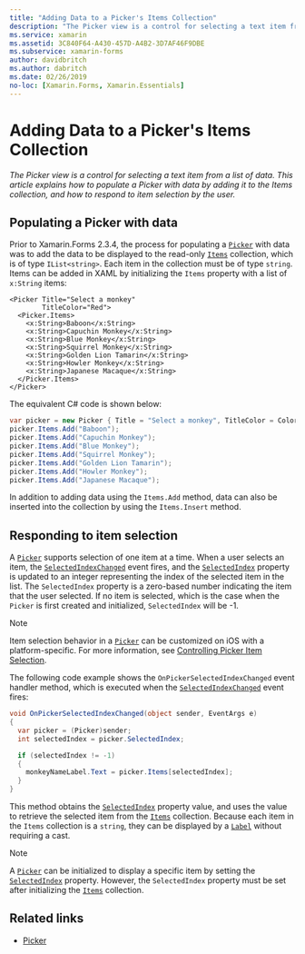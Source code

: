 ```yaml
---
title: "Adding Data to a Picker's Items Collection"
description: "The Picker view is a control for selecting a text item from a list of data. This article explains how to populate a Picker with data by adding it to the Items collection, and how to respond to item selection by the user."
ms.service: xamarin
ms.assetid: 3C840F64-A430-457D-A4B2-3D7AF46F9DBE
ms.subservice: xamarin-forms
author: davidbritch
ms.author: dabritch
ms.date: 02/26/2019
no-loc: [Xamarin.Forms, Xamarin.Essentials]
---
```


# Adding Data to a Picker's Items Collection

_The Picker view is a control for selecting a text item from a list of data. This article explains how to populate a Picker with data by adding it to the Items collection, and how to respond to item selection by the user._

## Populating a Picker with data

Prior to Xamarin.Forms 2.3.4, the process for populating a [`Picker`](xref:Xamarin.Forms.Picker) with data was to add the data to be displayed to the read-only [`Items`](xref:Xamarin.Forms.Picker.Items) collection, which is of type `IList<string>`. Each item in the collection must be of type `string`. Items can be added in XAML by initializing the `Items` property with a list of `x:String` items:

```xaml
<Picker Title="Select a monkey"
        TitleColor="Red">
  <Picker.Items>
    <x:String>Baboon</x:String>
    <x:String>Capuchin Monkey</x:String>
    <x:String>Blue Monkey</x:String>
    <x:String>Squirrel Monkey</x:String>
    <x:String>Golden Lion Tamarin</x:String>
    <x:String>Howler Monkey</x:String>
    <x:String>Japanese Macaque</x:String>
  </Picker.Items>
</Picker>
```

The equivalent C# code is shown below:

```csharp
var picker = new Picker { Title = "Select a monkey", TitleColor = Color.Red };
picker.Items.Add("Baboon");
picker.Items.Add("Capuchin Monkey");
picker.Items.Add("Blue Monkey");
picker.Items.Add("Squirrel Monkey");
picker.Items.Add("Golden Lion Tamarin");
picker.Items.Add("Howler Monkey");
picker.Items.Add("Japanese Macaque");
```

In addition to adding data using the `Items.Add` method, data can also be inserted into the collection by using the `Items.Insert` method.

## Responding to item selection

A [`Picker`](xref:Xamarin.Forms.Picker) supports selection of one item at a time. When a user selects an item, the [`SelectedIndexChanged`](xref:Xamarin.Forms.Picker.SelectedIndexChanged) event fires, and the [`SelectedIndex`](xref:Xamarin.Forms.Picker.SelectedIndex) property is updated to an integer representing the index of the selected item in the list. The `SelectedIndex` property is a zero-based number indicating the item that the user selected. If no item is selected, which is the case when the `Picker` is first created and initialized, `SelectedIndex` will be -1.

> [!NOTE]
> Item selection behavior in a [`Picker`](xref:Xamarin.Forms.Picker) can be customized on iOS with a platform-specific. For more information, see [Controlling Picker Item Selection](~/xamarin-forms/platform/ios/picker-selection.md).

The following code example shows the `OnPickerSelectedIndexChanged` event handler method, which is executed when the [`SelectedIndexChanged`](xref:Xamarin.Forms.Picker.SelectedIndexChanged) event fires:

```csharp
void OnPickerSelectedIndexChanged(object sender, EventArgs e)
{
  var picker = (Picker)sender;
  int selectedIndex = picker.SelectedIndex;

  if (selectedIndex != -1)
  {
    monkeyNameLabel.Text = picker.Items[selectedIndex];
  }
}
```

This method obtains the [`SelectedIndex`](xref:Xamarin.Forms.Picker.SelectedIndex) property value, and uses the value to retrieve the selected item from the [`Items`](xref:Xamarin.Forms.Picker.Items) collection. Because each item in the `Items` collection is a `string`, they can be displayed by a [`Label`](xref:Xamarin.Forms.Label) without requiring a cast.

> [!NOTE]
> A [`Picker`](xref:Xamarin.Forms.Picker) can be initialized to display a specific item by setting the [`SelectedIndex`](xref:Xamarin.Forms.Picker.SelectedIndex) property. However, the `SelectedIndex` property must be set after initializing the [`Items`](xref:Xamarin.Forms.Picker.Items) collection.

## Related links

- [Picker](xref:Xamarin.Forms.Picker)
